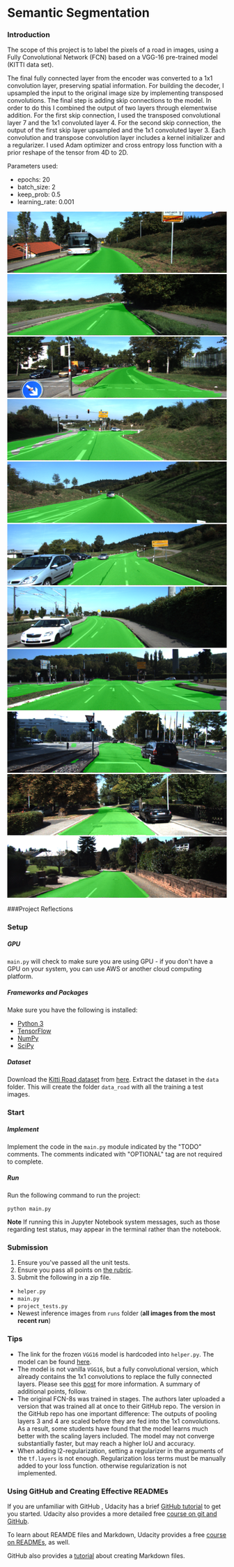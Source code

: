 # Semantic Segmentation

### Introduction

The scope of this project is to label the pixels of a road in images, using a Fully Convolutional Network (FCN) based on a VGG-16 pre-trained model (KITTI data set).

The final fully connected layer from the encoder was converted to a 1x1 convolution layer, preserving spatial information.
For building the decoder, I upsampled the input to the original image size by implementing transposed convolutions.
The final step is adding skip connections to the model. In order to do this I combined the output of two layers through elementwise addition. 
For the first skip connection, I used the transposed convolutional layer 7 and the 1x1 convoluted layer 4. For the second skip connection, the output of the first skip layer upsampled and the 1x1 convoluted layer 3.
Each convolution and transpose convolution layer includes a kernel initializer and a regularizer. I used Adam optimizer and cross entropy loss function with a prior reshape of the tensor from 4D to 2D.

Parameters used:
- epochs: 20
- batch_size: 2
- keep_prob: 0.5
- learning_rate: 0.001


![image1](./um_000032.png)
![image2](./um_000045.png)
![image3](./umm_000007.png)
![image4](./umm_000029.png)
![image5](./umm_000030.png)
![image6](./umm_000035.png)
![image7](./umm_000038.png)
![image8](./umm_000089.png)
![image9](./umm_000069.png)
![image10](./uu_000032.png)
![image11](./uu_000089.png)


###Project Reflections

### Setup
##### GPU
`main.py` will check to make sure you are using GPU - if you don't have a GPU on your system, you can use AWS or another cloud computing platform.
##### Frameworks and Packages
Make sure you have the following is installed:
 - [Python 3](https://www.python.org/)
 - [TensorFlow](https://www.tensorflow.org/)
 - [NumPy](http://www.numpy.org/)
 - [SciPy](https://www.scipy.org/)
##### Dataset
Download the [Kitti Road dataset](http://www.cvlibs.net/datasets/kitti/eval_road.php) from [here](http://www.cvlibs.net/download.php?file=data_road.zip).  Extract the dataset in the `data` folder.  This will create the folder `data_road` with all the training a test images.

### Start
##### Implement
Implement the code in the `main.py` module indicated by the "TODO" comments.
The comments indicated with "OPTIONAL" tag are not required to complete.
##### Run
Run the following command to run the project:
```
python main.py
```
**Note** If running this in Jupyter Notebook system messages, such as those regarding test status, may appear in the terminal rather than the notebook.

### Submission
1. Ensure you've passed all the unit tests.
2. Ensure you pass all points on [the rubric](https://review.udacity.com/#!/rubrics/989/view).
3. Submit the following in a zip file.
 - `helper.py`
 - `main.py`
 - `project_tests.py`
 - Newest inference images from `runs` folder  (**all images from the most recent run**)
 
 ### Tips
- The link for the frozen `VGG16` model is hardcoded into `helper.py`.  The model can be found [here](https://s3-us-west-1.amazonaws.com/udacity-selfdrivingcar/vgg.zip).
- The model is not vanilla `VGG16`, but a fully convolutional version, which already contains the 1x1 convolutions to replace the fully connected layers. Please see this [post](https://s3-us-west-1.amazonaws.com/udacity-selfdrivingcar/forum_archive/Semantic_Segmentation_advice.pdf) for more information.  A summary of additional points, follow. 
- The original FCN-8s was trained in stages. The authors later uploaded a version that was trained all at once to their GitHub repo.  The version in the GitHub repo has one important difference: The outputs of pooling layers 3 and 4 are scaled before they are fed into the 1x1 convolutions.  As a result, some students have found that the model learns much better with the scaling layers included. The model may not converge substantially faster, but may reach a higher IoU and accuracy. 
- When adding l2-regularization, setting a regularizer in the arguments of the `tf.layers` is not enough. Regularization loss terms must be manually added to your loss function. otherwise regularization is not implemented.
 
### Using GitHub and Creating Effective READMEs
If you are unfamiliar with GitHub , Udacity has a brief [GitHub tutorial](http://blog.udacity.com/2015/06/a-beginners-git-github-tutorial.html) to get you started. Udacity also provides a more detailed free [course on git and GitHub](https://www.udacity.com/course/how-to-use-git-and-github--ud775).

To learn about REAMDE files and Markdown, Udacity provides a free [course on READMEs](https://www.udacity.com/courses/ud777), as well. 

GitHub also provides a [tutorial](https://guides.github.com/features/mastering-markdown/) about creating Markdown files.
